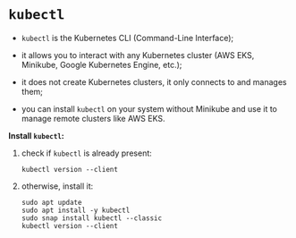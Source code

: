 # `kubectl`

- `kubectl` is the Kubernetes CLI (Command-Line Interface);
- it allows you to interact with any Kubernetes cluster (AWS EKS, Minikube, Google Kubernetes Engine, etc.);
- it does not create Kubernetes clusters, it only connects to and manages them;


- you can install `kubectl` on your system without Minikube and use it to manage remote clusters like AWS EKS.

**Install `kubectl`:**

1. check if `kubectl` is already present:

    ```commandline
    kubectl version --client
    ```
2. otherwise, install it:

    ```commandline
    sudo apt update
    sudo apt install -y kubectl
    sudo snap install kubectl --classic
    kubectl version --client
    ```
